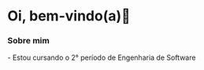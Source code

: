 <h1>Oi, bem-vindo(a)👋</h1>

<h3>Sobre mim</h3>
- Estou cursando o 2° período de Engenharia de Software
